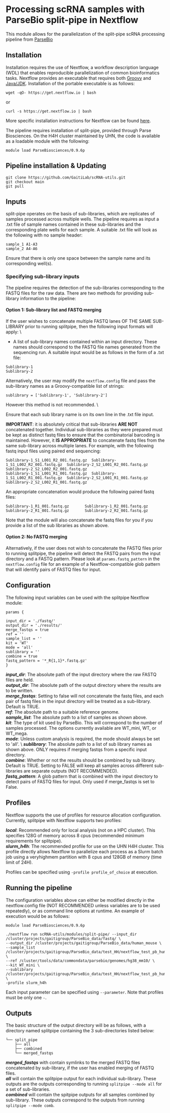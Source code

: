 # Processing scRNA samples with ParseBio split-pipe in Nextflow

This module allows for the parallelization of the split-pipe scRNA processing pipeline from [ParseBio](https://support.parsebiosciences.com/hc/en-us/categories/360004765711-Computational-Support)

## Installation

Installation requires the use of Nextflow, a workflow description language (WDL) that enables reproducible parallelization of common bioinformatics tasks. Nextflow provides an executable that requires both [Groovy](https://groovy-lang.org/) and [Java/JDK](https://www.oracle.com/java/technologies/downloads/). Installation of the portable executable is as follows:

```
wget -qO- https://get.nextflow.io | bash
```
or 
```
curl -s https://get.nextflow.io | bash
```
More specific installation instructions for Nextflow can be found [here](https://www.nextflow.io/docs/latest/getstarted.html). 


The pipeline requires installation of split-pipe, provided through Parse Biosciences. On the H4H cluster maintained by UHN, the code is available as a loadable module with the following: 

```
module load ParseBiosciences/0.9.6p
```


## Pipeline installation & Updating

```
git clone https://github.com/GaitiLab/scRNA-utils.git
git checkout main
git pull
```

## Inputs

split-pipe operates on the basis of sub-libraries, which are replicates of samples processed across multiple wells. The pipeline requires as input a .txt file of sample names contained in these sub-libraries and the corresponding plate wells for each sample. A suitable .txt file will look as the following with no sample header: 

```
sample_1 A1-A3
sample_2 A4-A6
```

Ensure that there is only one space between the sample name and its corresponding well(s). 


### Specifying sub-library inputs

The pipeline requires the detection of the sub-libraries corresponding to the FASTQ files for the raw data. There are two methods for providing sub-library information to the pipeline: 

#### Option 1: Sub-library list and FASTQ merging

If the user wishes to concatenate multiple FASTQ lanes OF THE SAME SUB-LIBRARY prior to running splitpipe, then the following input formats will apply: \

* A list of sub-library names contained within an input directory. These names should correspond to the FASTQ file names generated from the sequencing run. A suitable input would be as follows in the form of a .txt file: 

```
Sublibrary-1
Sublibrary-2
```
Alternatively, the user may modify the ```nextflow.config``` file and pass the sub-library names as a Groovy-compatible list of strings: 

```sublibrary = ['Sublibrary-1', 'Sublibrary-2']```

However this method is not recommended. \

Ensure that each sub library name is on its own line in the .txt file input. 

**IMPORTANT**: it is absolutely critical that sub-libraries **ARE NOT** concatenated together. Individual sub-libraries as they were prepared must be kept as distinct fastq files to ensure that the combinatorial barcoding is maintained. However, it **IS APPROPRIATE** to concatenate fastq files from the same sub-library across multiple lanes. For example, with the following fastq input files using paired end sequencing: 

```
Sublibrary-1_S1_L001_R2_001.fastq.gz  Sublibrary-1_S1_L002_R2_001.fastq.gz  Sublibrary-2_S2_L001_R2_001.fastq.gz  Sublibrary-2_S2_L002_R2_001.fastq.gz
Sublibrary-1_S1_L001_R1_001.fastq.gz  Sublibrary-1_S1_L002_R1_001.fastq.gz  Sublibrary-2_S2_L001_R1_001.fastq.gz  Sublibrary-2_S2_L002_R1_001.fastq.gz
```

An appropriate concatenation would produce the following paired fastq files: 


```
Sublibrary-1_R1_001.fastq.gz       Sublibrary-1_R2_001.fastq.gz
Sublibrary-2_R1_001.fastq.gz       Sublibrary-2_R2_001.fastq.gz
```
Note that the module will also concatenate the fastq files for you if you provide a list of the sub libraries as shown above. 

#### Option 2: No FASTQ merging

Alternatively, if the user does not wish to concatenate the FASTQ files prior to running splitpipe, the pipeline will detect the FASTQ pairs from the input directory and a FASTQ pattern. Please look at ```params.fastq_pattern``` in the ```nextflow.config``` file for an example of a Nextflow-compatible glob pattern that will identify pairs of FASTQ files for input. 

## Configuration

The following input variables can be used with the splitpipe Nextflow module: 

```
params {

input_dir = './fastq/'
output_dir = './results/'
merge_fastqs = true
ref = ''
sample_list = ''
kit = 'WT'
mode = 'all'
sublibrary = ''
combine = true
fastq_pattern = '*_R{1,1}*.fastq.gz'
}
```

***input_dir***: The absolute path of the input directory where the raw FASTQ files are held. \
***output_dir***: The absolute path of the output directory where the results are to be written. \
***merge_fastqs***: Setting to false will not concatenate the fastq files, and each pair of fastq files in the input directory will be treated as a sub-library. Default is TRUE. \
***ref***: The absolute path to a suitable reference genome. \
***sample_list***: The absolute path to a list of samples as shown above. \
***kit***: The type of kit used by ParseBio. This will correspond to the number of samples processed. The options currently available are WT_mini, WT, or WT_mega. \
***mode***: Unless custom analysis is required, the mode should always be set to 'all'. \ 
***sublibrary***: The absolute path to a list of sub library names as shown above. ONLY requires if merging fastqs from a specific input directory. \
***combine***: Whether or not the results should be combined by sub library. Default is TRUE. Setting to FALSE will keep all samples across different sub-libraries are separate outputs (NOT RECOMMENDED). \
***fastq_pattern***: A glob pattern that is combined with the input directory to detect pairs of FASTQ files for input. Only used if merge_fastqs is set to False.  

## Profiles 

Nextflow supports the use of profiles for resource allocation configuration. Currently, splitpipe with Nextflow supports two profiles: 

***local***: Recommended only for local analysis (not on a HPC cluster). This specifies 128G of memory across 8 cpus (recommended minimum requirements for splitpipe). \
***slurm_h4h***: The recommended profile for use on the UHN H4H cluster. This profile directly allows Nextflow to parallelize each process as a Slurm batch job using a veryhighmem partition with 8 cpus and 128GB of memory (time limit of 24H). 

Profiles can be specified using ```-profile profile_of_choice``` at execution. 

## Running the pipeline

The configuration variables above can either be modified directly in the nextflow.config file (NOT RECOMMENDED unless variables are to be used repeatedly), or as command line options at runtime. An example of execution would be as follows: 


```
module load ParseBiosciences/0.9.6p

./nextflow run scRNA-utils/modules/split-pipe/ --input_dir /cluster/projects/gaitigroup/ParseBio_data/fastq/ \
--output_dir /cluster/projects/gaitigroup/ParseBio_data/human_mouse \
--sample_list /cluster/projects/gaitigroup/ParseBio_data/test_HH/nextflow_test_pb_human/sample_list_human_mouse.txt \
--ref /cluster/tools/data/commondata/parsebio/genomes/hg38_mm10/ \
--kit WT_mini \
--sublibrary /cluster/projects/gaitigroup/ParseBio_data/test_HH/nextflow_test_pb_human/sublibrary.txt \
-profile slurm_h4h
```

Each input parameter can be specified using ```--parameter```. Note that profiles must be only one ```-```. 

## Outputs

The basic structure of the output directory will be as follows, with a directory named splitpipe containing the 3 sub-directories listed below: 

```
└── split_pipe
    ├── all
    ├── combined
    └── merged_fastqs
```

***merged_fastqs*** with contain symlinks to the merged FASTQ files concatenated by sub-library, if the user has enabled merging of FASTQ files. \
***all*** will contain the splitpipe output for each individual sub-library. These outputs are the outputs corresponding to running ```splitpipe --mode all``` for a set of sub-libraries. \
***combined*** will contain the spitpipe outputs for all samples combined by sub-library. These outputs correspond to the outputs from running ```splitpipe --mode comb```.






